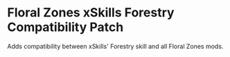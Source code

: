 # Floral Zones xSkills Forestry Compatibility Patch

Adds compatibility between xSkills' Forestry skill and all Floral Zones mods.

